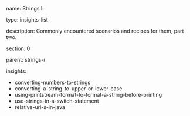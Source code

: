 name: Strings II

type: insights-list

description: Commonly encountered scenarios and recipes for them, part two.

section: 0

parent: strings-i

insights:
  - converting-numbers-to-strings
  - converting-a-string-to-upper-or-lower-case
  - using-printstream-format-to-format-a-string-before-printing
  - use-strings-in-a-switch-statement
  - relative-url-s-in-java

